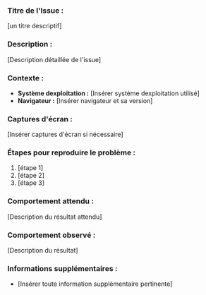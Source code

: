 ### Titre de l'Issue :
[un titre descriptif]

### Description :
[Description détaillée de l'issue]

### Contexte :
- **Système dexploitation :** [Insérer système dexploitation utilisé]
- **Navigateur :** [Insérer navigateur et sa version]

### Captures d'écran :
[Insérer captures d'écran si nécessaire]

### Étapes pour reproduire le problème :
1. [étape 1]
2. [étape 2]
3. [étape 3]

### Comportement attendu :
[Description du résultat attendu]

### Comportement observé :
[Description du résultat]

### Informations supplémentaires :
- [Insérer toute information supplémentaire pertinente]

